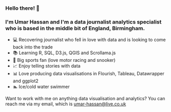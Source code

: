 ### Hello there! 👋

### I'm Umar Hassan and I'm a data journalist analytics specialist who is based in the middle bit of England, Birmingham. 

- 💻 Recovering journalist who fell in love with data and is looking to come back into the trade
- 📚 Learning R, SQL, D3.js, QGIS and Scrollama.js
- 🏁 Big sports fan (love motor racing and snooker)
- 📈 Enjoy telling stories with data
- 📊 Love producing data visualisations in Flourish, Tableau, Datawrapper and ggplot2
- 🏊 Ice/cold water swimmer

Want to work with me on anything data visualisation and analytics? You can reach me via my email, which is umar-hassan@live.co.uk

